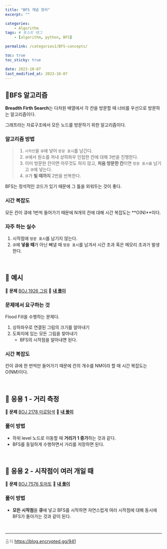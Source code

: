 ```yaml
---
title: "BFS 개념 정리"
excerpt: ""

categories:
    - Algorithm
tags: # 포스트 태그
    - [algorithm, python, BFS]

permalink: /categories1/BFS-concepts/

toc: true
toc_sticky: true

date: 2023-10-07
last_modified_at: 2023-10-07
---
```


## 🍊BFS 알고리즘

**Breadth Firth Search**는 다차원 배열에서 각 칸을 방문할 때 너비를 우선으로 방문하는 알고리즘이다.

그래프라는 자료구조에서 모든 노드를 방문하기 위한 알고리즘이다.

### 알고리즘 방법

> 1. `시작칸`을 `큐`에 넣어 `방문 표시`를 남긴다.
> 2. `큐`에서 원소를 꺼내 상하좌우 인접한 칸에 대해 3번을 진행한다.
> 3. 이미 방문한 칸이면 아무것도 하지 않고, **처음 방문한 칸**이면 `방문 표시를` 남기고 `큐`에 넣는다.
> 4. `큐`가 **빌 때까지** 2번을 반복한다.

BFS는 정석적인 코드가 있기 때문에 그 틀을 외워두는 것이 좋다.

### 시간 복잡도

모든 칸이 큐에 1번씩 들어가기 때문에 N개의 칸에 대해 시간 복잡도는 **O(N)**이다.

### 자주 하는 실수

1. 시작점에 `방문 표시`를 남기지 않는다.
2. `큐`에 **넣을 때**가 아닌 빼낼 때 `방문 표시`를 남겨서 시간 초과 혹은 메모리 초과가 발생한다.

<br>

## 🍊 예시

📝 **문제** [BOJ 1926 그림](https://www.acmicpc.net/problem/1926)
📝 **[내 풀이](https://github.com/asaei623/Algorithm-Study-Python/blob/main/BFS/%EA%B7%B8%EB%A6%BC.py)**

### 문제에서 요구하는 것

Flood Fill을 수행하는 문제다.

1. 상하좌우로 연결된 그림의 크기를 알아내기
2. 도화지에 있는 모든 그림을 찾아내기
    - BFS의 시작점을 알아내면 된다.

### 시간 복잡도

칸이 큐에 한 번씩만 들어가기 때문에 칸의 개수를 NM이라 할 때 시간 복잡도는 O(NM)이다.

<br>

## 🍊 응용 1 - 거리 측정

📝 **문제** [BOJ 2178 미로탐색](https://www.acmicpc.net/problem/2178) 📝 **[내 풀이](https://github.com/asaei623/Algorithm-Study-Python/blob/main/BFS/%EB%AF%B8%EB%A1%9C_%ED%83%90%EC%83%89.py)**

### 풀이 방법

-   하위 level 노드로 이동할 때 **거리가 1 증가**하는 것과 같다.
-   BFS를 동일하게 수행하면서 거리를 저장하면 된다.

<br>

## 🍊 응용 2 - 시작점이 여러 개일 때

📝 **문제** [BOJ 7576 토마토](https://www.acmicpc.net/problem/7576) 📝 **[내 풀이](https://github.com/asaei623/Algorithm-Study-Python/blob/main/BFS/%ED%86%A0%EB%A7%88%ED%86%A0.py)**

### 풀이 방법

-   **모든 시작점**을 **큐**에 넣고 BFS를 시작하면 자연스럽게 여러 시작점에 대해 동시에 BFS가 돌아가는 것과 같이 된다.

<br>

---

<span style="color:#888888">출처</span>
https://blog.encrypted.gg/941
